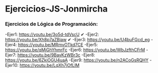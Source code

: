 # Ejercicios-JS-Jonmircha


###  Ejercicios de Lógica de Programación:

-Ejer1: https://youtu.be/3o5d-tdVscU ✔
-Ejer2: https://youtu.be/Xh8p7aZBiaw ✔
-Ejer3: https://youtu.be/U4buFGcd_eg
-Ejer4: https://youtu.be/MRmvOTkd7CE
-Ejer5: https://youtu.be/qMjGhYhmrFc
-Ejer6: https://youtu.be/WbJzfthCFrM
-Ejer7: https://youtu.be/9BavKzWBr3c
-Ejer8: https://youtu.be/6ZkiOGU4uaA
-Ejer9: https://youtu.be/n2ACoGsRQHY
-Ejer10: https://youtu.be/LqXh7jOfLlM